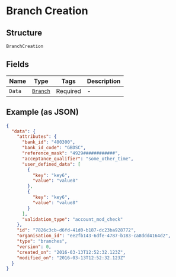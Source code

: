 
# Branch Creation

## Structure

`BranchCreation`

## Fields

| Name | Type | Tags | Description |
|  --- | --- | --- | --- |
| `Data` | [`Branch`](../../doc/models/branch.md) | Required | - |

## Example (as JSON)

```json
{
  "data": {
    "attributes": {
      "bank_id": "400300",
      "bank_id_code": "GBDSC",
      "reference_mask": "4929############",
      "acceptance_qualifier": "some_other_time",
      "user_defined_data": [
        {
          "key": "key6",
          "value": "value8"
        },
        {
          "key": "key6",
          "value": "value8"
        }
      ],
      "validation_type": "account_mod_check"
    },
    "id": "7826c3cb-d6fd-41d0-b187-dc23ba928772",
    "organisation_id": "ee2fb143-6dfe-4787-b183-ca8ddd4164d2",
    "type": "branches",
    "version": 0,
    "created_on": "2016-03-13T12:52:32.123Z",
    "modified_on": "2016-03-13T12:52:32.123Z"
  }
}
```

